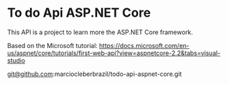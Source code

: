 # To do Api ASP.NET Core

This API is a project to learn more the ASP.NET Core framework.

Based on the Microsoft tutorial: https://docs.microsoft.com/en-us/aspnet/core/tutorials/first-web-api?view=aspnetcore-2.2&tabs=visual-studio

git@github.com:marciocleberbrazil/todo-api-aspnet-core.git
